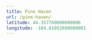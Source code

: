 ```yaml
---
title: Pine Haven
url: /pine-haven/
latitude: 44.357760000000006
longitude: -104.81052600000001
---
```

